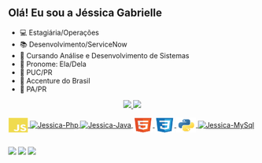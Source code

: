 ## Olá! Eu sou a Jéssica Gabrielle

- 💻 Estagiária/Operações
- 📚 Desenvolvimento/ServiceNow
- 💬 Cursando Análise e Desenvolvimento de Sistemas
- 📧 Pronome: Ela/Dela
- 🏫 PUC/PR
- 🏢 Accenture do Brasil
- 🚌 PA/PR

<div align="center">
  <a href="https://github.com/JessicaGabrielle">
  <img height="180em" src="https://github-readme-stats.vercel.app/api?username=JessicaGabrielle&show_icons=true&theme=dracula&include_all_commits=true&count_private=true"/>
  <img height="180em" src="https://github-readme-stats.vercel.app/api/top-langs/?username=JessicaGabrielle&layout=compact&langs_count=7&theme=dracula"/>
</div>
  <div style="display: inline_block"><br>
  <img align="center" alt="Jessica-Js" height="30" width="40" src="https://raw.githubusercontent.com/devicons/devicon/master/icons/javascript/javascript-plain.svg">
  <img align="center" alt="Jessica-Php" height="40" width="50" src="https://cdn.jsdelivr.net/gh/devicons/devicon/icons/php/php-original.svg">
  <img align="center" alt="Jessica-Java" height="50" width="60" src="https://cdn.jsdelivr.net/gh/devicons/devicon/icons/java/java-original-wordmark.svg">
  <img align="center" alt="Jessica-HTML" height="30" width="40" src="https://raw.githubusercontent.com/devicons/devicon/master/icons/html5/html5-original.svg">
  <img align="center" alt="Jessica-CSS" height="30" width="40" src="https://raw.githubusercontent.com/devicons/devicon/master/icons/css3/css3-original.svg">
  <img align="center" alt="Jessica-Python" height="30" width="40" src="https://raw.githubusercontent.com/devicons/devicon/master/icons/python/python-original.svg">
  <img align="center" alt="Jessica-MySql" height="30" width="40" src="https://cdn.jsdelivr.net/gh/devicons/devicon/icons/mysql/mysql-plain.svg">  
</div>
  
##
  
<div>   
  <a href="https://instagram.com/gabijessica" target="_blank"><img src="https://img.shields.io/badge/-Instagram-%23E4405F?style=for-the-badge&logo=instagram&logoColor=white" target="_blank"></a> 
  <a href = "mailto:jessicagabi18@gmail.com"><img src="https://img.shields.io/badge/-Gmail-%23333?style=for-the-badge&logo=gmail&logoColor=white" target="_blank"></a>
  <a href="https://www.linkedin.com/in/jessica-gabrielle-silva-724602aa" target="_blank"><img src="https://img.shields.io/badge/-LinkedIn-%230077B5?style=for-the-badge&logo=linkedin&logoColor=white" target="_blank"></a>  
</div>
